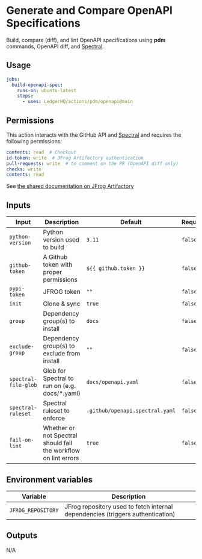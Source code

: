 # Generate and Compare OpenAPI Specifications

Build, compare (diff), and lint OpenAPI specifications using **pdm** commands, OpenAPI diff, and [Spectral](https://github.com/stoplightio/spectral).

## Usage

```yaml
jobs:
  build-openapi-spec:
    runs-on: ubuntu-latest
    steps:
      - uses: LedgerHQ/actions/pdm/openapi@main
```

## Permissions

This action interacts with the GitHub API and [Spectral](https://github.com/stoplightio/spectral) and requires the following permissions:

```yaml
contents: read  # Checkout
id-token: write  # JFrog Artifactory authentication
pull-requests: write  # to comment on the PR (OpenAPI diff only)
checks: write
contents: read
```

See [the shared documentation on JFrog Artifactory](https://github.com/LedgerHQ/actions/tree/main/pdm#jfrog-artifactory)

## Inputs

| Input | Description | Default | Required |
|-------|-------------|---------|----------|
| `python-version` | Python version used to build | `3.11` | `false` |
| `github-token` | A Github token with proper permissions | `${{ github.token }}` | `false` |
| `pypi-token` | JFROG token | `""` | `false` |
| `init` | Clone & sync | `true` | `false` |
| `group` | Dependency group(s) to install | `docs` | `false` |
| `exclude-group` | Dependency group(s) to exclude from install | `""` | `false` |
| `spectral-file-glob`| Glob for Spectral to run on (e.g. docs/*.yaml) | `docs/openapi.yaml` | `false` |
| `spectral-ruleset` | Spectral ruleset to enforce  | `.github/openapi.spectral.yaml` | `false` |
| `fail-on-lint` | Whether or not Spectral should fail the workflow on lint errors | `true` | `false` |

## Environment variables

| Variable | Description |
|--------|-------------|
| `JFROG_REPOSITORY` | JFrog repository used to fetch internal dependencies (triggers authentication) |

## Outputs

N/A
